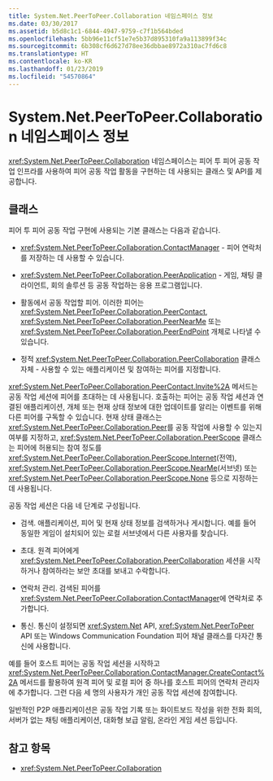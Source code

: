 ```yaml
---
title: System.Net.PeerToPeer.Collaboration 네임스페이스 정보
ms.date: 03/30/2017
ms.assetid: b5d8c1c1-6844-4947-9759-c7f1b564bded
ms.openlocfilehash: 5bb96e11cf51e7e5b37d895310fa9a113899f34c
ms.sourcegitcommit: 6b308cf6d627d78ee36dbbae8972a310ac7fd6c8
ms.translationtype: HT
ms.contentlocale: ko-KR
ms.lasthandoff: 01/23/2019
ms.locfileid: "54570864"
---
```

# <a name="about-the-systemnetpeertopeercollaboration-namespace"></a>System.Net.PeerToPeer.Collaboration 네임스페이스 정보
<xref:System.Net.PeerToPeer.Collaboration> 네임스페이스는 피어 투 피어 공동 작업 인프라를 사용하여 피어 공동 작업 활동을 구현하는 데 사용되는 클래스 및 API를 제공합니다.  
  
## <a name="classes"></a>클래스  
 피어 투 피어 공동 작업 구현에 사용되는 기본 클래스는 다음과 같습니다.  
  
-   <xref:System.Net.PeerToPeer.Collaboration.ContactManager> - 피어 연락처를 저장하는 데 사용할 수 있습니다.  
  
-   <xref:System.Net.PeerToPeer.Collaboration.PeerApplication> - 게임, 채팅 클라이언트, 회의 솔루션 등 공동 작업하는 응용 프로그램입니다.  
  
-   활동에서 공동 작업할 피어.  이러한 피어는 <xref:System.Net.PeerToPeer.Collaboration.PeerContact>, <xref:System.Net.PeerToPeer.Collaboration.PeerNearMe> 또는 <xref:System.Net.PeerToPeer.Collaboration.PeerEndPoint> 개체로 나타낼 수 있습니다.  
  
-   정적 <xref:System.Net.PeerToPeer.Collaboration.PeerCollaboration> 클래스 자체 - 사용할 수 있는 애플리케이션 및 참여하는 피어를 지정합니다.  
  
 <xref:System.Net.PeerToPeer.Collaboration.PeerContact.Invite%2A> 메서드는 공동 작업 세션에 피어를 초대하는 데 사용됩니다.  호출하는 피어는 공동 작업 세션과 연결된 애플리케이션, 개체 또는 현재 상태 정보에 대한 업데이트를 알리는 이벤트를 위해 다른 피어를 구독할 수 있습니다. 현재 상태 클래스는 <xref:System.Net.PeerToPeer.Collaboration.Peer>를 공동 작업에 사용할 수 있는지 여부를 지정하고, <xref:System.Net.PeerToPeer.Collaboration.PeerScope> 클래스는 피어에 허용되는 참여 정도를 <xref:System.Net.PeerToPeer.Collaboration.PeerScope.Internet>(전역), <xref:System.Net.PeerToPeer.Collaboration.PeerScope.NearMe>(서브넷) 또는 <xref:System.Net.PeerToPeer.Collaboration.PeerScope.None> 등으로 지정하는 데 사용됩니다.  
  
 공동 작업 세션은 다음 네 단계로 구성됩니다.  
  
-   검색. 애플리케이션, 피어 및 현재 상태 정보를 검색하거나 게시합니다.  예를 들어 동일한 게임이 설치되어 있는 로컬 서브넷에서 다른 사용자를 찾습니다.  
  
-   초대. 원격 피어에게 <xref:System.Net.PeerToPeer.Collaboration.PeerCollaboration> 세션을 시작하거나 참여하라는 보안 초대를 보내고 수락합니다.  
  
-   연락처 관리. 검색된 피어를 <xref:System.Net.PeerToPeer.Collaboration.ContactManager>에 연락처로 추가합니다.  
  
-   통신. 통신이 설정되면 <xref:System.Net> API, <xref:System.Net.PeerToPeer> API 또는 Windows Communication Foundation 피어 채널 클래스를 다자간 통신에 사용합니다.  
  
 예를 들어 호스트 피어는 공동 작업 세션을 시작하고 <xref:System.Net.PeerToPeer.Collaboration.ContactManager.CreateContact%2A> 메서드를 활용하여 원격 피어 및 로컬 피어 중 하나를 호스트 피어의 연락처 관리자에 추가합니다.  그런 다음 세 명의 사용자가 개인 공동 작업 세션에 참여합니다.  
  
 일반적인 P2P 애플리케이션은 공동 작업 기록 또는 화이트보드 작성을 위한 전화 회의, 서버가 없는 채팅 애플리케이션, 대화형 보급 알림, 온라인 게임 세션 등입니다.  
  
## <a name="see-also"></a>참고 항목
- <xref:System.Net.PeerToPeer.Collaboration>
